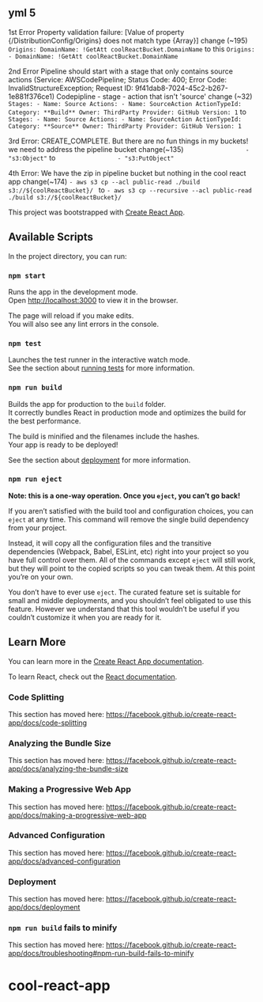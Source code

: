 ## yml 5
1st Error
Property validation failure: [Value of property {/DistributionConfig/Origins} does not match type {Array}]
change (~195)
        `Origins:
            DomainName: !GetAtt coolReactBucket.DomainName`
to this
       `Origins:
          -
            DomainName: !GetAtt coolReactBucket.DomainName`

2nd Error 
Pipeline should start with a stage that only contains source actions (Service: AWSCodePipeline; Status Code: 400; Error Code: InvalidStructureException; Request ID: 9f41dab8-7024-45c2-b267-1e881f376ce1)
Codepipline - stage - action that isn't 'source'
change (~32)
  `Stages:
        -
          Name: Source
          Actions:
            -
              Name: SourceAction
              ActionTypeId:
                Category: **Build**
                Owner: ThirdParty
                Provider: GitHub
                Version: 1`
to 
  `Stages:
        -
          Name: Source
          Actions:
            -
              Name: SourceAction
              ActionTypeId:
                Category: **Source**
                Owner: ThirdParty
                Provider: GitHub
                Version: 1`

3rd Error:
CREATE_COMPLETE.  But there are no fun things in my buckets!
we need to address the pipeline bucket
change(~135)
`                  - "s3:Object"
`
to
`                  - "s3:PutObject"
`

4th Error:
We have the zip in pipeline bucket but nothing in the cool react app
change(~174)
`- aws s3 cp --acl public-read ./build s3://${coolReactBucket}/
`
to
`- aws s3 cp --recursive --acl public-read ./build s3://${coolReactBucket}/
`



This project was bootstrapped with [Create React App](https://github.com/facebook/create-react-app).

## Available Scripts

In the project directory, you can run:

### `npm start`

Runs the app in the development mode.<br>
Open [http://localhost:3000](http://localhost:3000) to view it in the browser.

The page will reload if you make edits.<br>
You will also see any lint errors in the console.

### `npm test`

Launches the test runner in the interactive watch mode.<br>
See the section about [running tests](https://facebook.github.io/create-react-app/docs/running-tests) for more information.

### `npm run build`

Builds the app for production to the `build` folder.<br>
It correctly bundles React in production mode and optimizes the build for the best performance.

The build is minified and the filenames include the hashes.<br>
Your app is ready to be deployed!

See the section about [deployment](https://facebook.github.io/create-react-app/docs/deployment) for more information.

### `npm run eject`

**Note: this is a one-way operation. Once you `eject`, you can’t go back!**

If you aren’t satisfied with the build tool and configuration choices, you can `eject` at any time. This command will remove the single build dependency from your project.

Instead, it will copy all the configuration files and the transitive dependencies (Webpack, Babel, ESLint, etc) right into your project so you have full control over them. All of the commands except `eject` will still work, but they will point to the copied scripts so you can tweak them. At this point you’re on your own.

You don’t have to ever use `eject`. The curated feature set is suitable for small and middle deployments, and you shouldn’t feel obligated to use this feature. However we understand that this tool wouldn’t be useful if you couldn’t customize it when you are ready for it.

## Learn More

You can learn more in the [Create React App documentation](https://facebook.github.io/create-react-app/docs/getting-started).

To learn React, check out the [React documentation](https://reactjs.org/).

### Code Splitting

This section has moved here: https://facebook.github.io/create-react-app/docs/code-splitting

### Analyzing the Bundle Size

This section has moved here: https://facebook.github.io/create-react-app/docs/analyzing-the-bundle-size

### Making a Progressive Web App

This section has moved here: https://facebook.github.io/create-react-app/docs/making-a-progressive-web-app

### Advanced Configuration

This section has moved here: https://facebook.github.io/create-react-app/docs/advanced-configuration

### Deployment

This section has moved here: https://facebook.github.io/create-react-app/docs/deployment

### `npm run build` fails to minify

This section has moved here: https://facebook.github.io/create-react-app/docs/troubleshooting#npm-run-build-fails-to-minify
# cool-react-app
